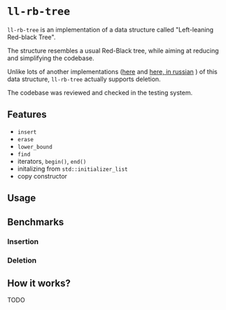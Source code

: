 # `ll-rb-tree`
`ll-rb-tree` is an implementation of a data structure called "Left-leaning Red-black Tree". 

The structure resembles a usual Red-Black tree, while aiming at reducing and simplifying the codebase.

Unlike lots of another implementations ([here](https://www.geeksforgeeks.org/left-leaning-red-black-tree-insertion/) and [here, in russian](http://neerc.ifmo.ru/wiki/index.php?title=%D0%9B%D0%B5%D0%B2%D0%BE%D1%81%D1%82%D0%BE%D1%80%D0%BE%D0%BD%D0%BD%D0%B8%D0%B5_%D0%BA%D1%80%D0%B0%D1%81%D0%BD%D0%BE-%D1%87%D1%91%D1%80%D0%BD%D1%8B%D0%B5_%D0%B4%D0%B5%D1%80%D0%B5%D0%B2%D1%8C%D1%8F) ) of this data structure, `ll-rb-tree` actually supports deletion.

The codebase was reviewed and checked in the testing system.

## Features
* `insert`
* `erase`
* `lower_bound`
* `find`
* iterators, `begin()`, `end()`
* initalizing from `std::initializer_list`
* copy constructor

## Usage

## Benchmarks
### Insertion

### Deletion

## How it works?
TODO
